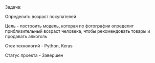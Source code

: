 Задача:

Определить возраст покупателей

Цель - построить модель, которая по фотографии определит приблизительный возраст человека, чтобы рекомендовать товары и продавать алкоголь

Стек технологий - Python, Keras

Статус проекта - Завершен
